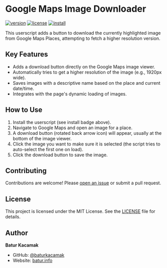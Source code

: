 # Google Maps Image Downloader

[![version](https://img.shields.io/badge/version-0.12.0-blue.svg)](meta.json)
[![license](https://img.shields.io/badge/license-MIT-green.svg)](LICENSE)
[![install](https://img.shields.io/badge/install%20directly-userscript-brightgreen.svg)](https://github.com/baturkacamak/user-scripts/raw/master/userscripts/googlemaps-image-downloader/googlemaps-image-downloader.user.js)

This userscript adds a button to download the currently highlighted image from Google Maps Places, attempting to fetch a higher resolution version.

## Key Features

-  Adds a download button directly on the Google Maps image viewer.
-  Automatically tries to get a higher resolution of the image (e.g., 1920px wide).
-  Saves images with a descriptive name based on the place and current date/time.
-  Integrates with the page's dynamic loading of images.

## How to Use

1.  Install the userscript (see install badge above).
2.  Navigate to Google Maps and open an image for a place.
3.  A download button (rotated back arrow icon) will appear, usually at the bottom of the image viewer.
4.  Click the image you want to make sure it is selected (the script tries to auto-select the first one on load).
5.  Click the download button to save the image.

## Contributing

Contributions are welcome! Please [open an issue](https://github.com/baturkacamak/user-scripts/issues) or submit a pull request.

## License

This project is licensed under the MIT License. See the [LICENSE](LICENSE) file for details.

## Author

**Batur Kacamak**
-   GitHub: [@baturkacamak](https://github.com/baturkacamak)
-   Website: [batur.info](https://batur.info/)